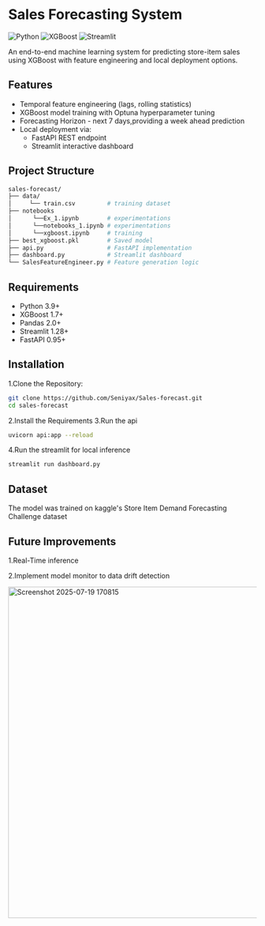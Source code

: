 # Sales Forecasting System
![Python](https://img.shields.io/badge/Python-3.9%2B-blue)
![XGBoost](https://img.shields.io/badge/XGBoost-1.7%2B-orange)
![Streamlit](https://img.shields.io/badge/Streamlit-1.28%2B-red)

An end-to-end machine learning system for predicting store-item sales using XGBoost with feature engineering and local deployment options.

## Features
- Temporal feature engineering (lags, rolling statistics)
- XGBoost model training with Optuna hyperparameter tuning
- Forecasting Horizon - next 7 days,providing a week ahead prediction
- Local deployment via:
  - FastAPI REST endpoint
  - Streamlit interactive dashboard
## Project Structure
```` bash
sales-forecast/
├── data/                   
│     └── train.csv         # training dataset
├── notebooks
│      └──Ex_1.ipynb        # experimentations  
│      └──notebooks_1.ipynb # experimentations
│      └──xgboost.ipynb     # training 
├── best_xgboost.pkl        # Saved model  
├── api.py                  # FastAPI implementation
├── dashboard.py            # Streamlit dashboard
└── SalesFeatureEngineer.py # Feature generation logic
````
## Requirements
- Python 3.9+
- XGBoost 1.7+
- Pandas 2.0+
- Streamlit 1.28+
- FastAPI 0.95+
## Installation
1.Clone the Repository:
````bash
git clone https://github.com/Seniyax/Sales-forecast.git
cd sales-forecast
````
2.Install the Requirements
3.Run the api
````bash
uvicorn api:app --reload
````
4.Run the streamlit for local inference
````bash
streamlit run dashboard.py
````
## Dataset
The model was trained on kaggle's Store Item Demand Forecasting Challenge dataset
## Future Improvements
1.Real-Time inference

2.Implement model monitor to  data drift detection



<img width="1296" height="671" alt="Screenshot 2025-07-19 170815" src="https://github.com/user-attachments/assets/937697ad-d0a0-4e89-973b-785304279e14" />
